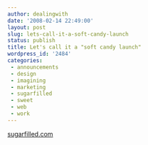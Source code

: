```yaml
---
author: dealingwith
date: '2008-02-14 22:49:00'
layout: post
slug: lets-call-it-a-soft-candy-launch
status: publish
title: Let's call it a "soft candy launch"
wordpress_id: '2484'
categories:
 - announcements
 - design
 - imagining
 - marketing
 - sugarfilled
 - sweet
 - web
 - work
---
```


[sugarfilled.com][1]

   [1]: http://sugarfilled.com/


